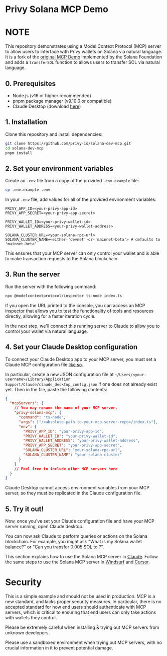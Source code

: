 # Privy Solana MCP Demo

# NOTE
This repository demonstrates using a Model Context Protocol (MCP) server to allow users to interface with Privy wallets on Solana via natural language. It is a fork of the [original MCP Demo](https://github.com/solana-foundation/solana-dev-mcp) implemented by the Solana Foundation and adds a `transferSOL` function to allows users to transfer SOL via natural language.

## 0. Prerequisites

- Node.js (v16 or higher recommended)
- pnpm package manager (v9.10.0 or compatible)
- Claude Desktop (download [here](https://claude.ai/download))

## 1. Installation

Clone this repository and install dependencies:

```bash
git clone https://github.com/privy-io/solana-dev-mcp.git
cd solana-dev-mcp
pnpm install
```

## 2. Set your environment variables

Create an `.env` file from a copy of the provided `.env.example` file:

```bash
cp .env.example .env
```

In your `.env` file, add values for all of the provided environment variables:

```
PRIVY_APP_ID=<your-privy-app-id>
PRIVY_APP_SECRET=<your-privy-app-secret>

PRIVY_WALLET_ID=<your-privy-wallet-id>
PRIVY_WALLET_ADDRESS=<your-privy-wallet-address>

SOLANA_CLUSTER_URL=<your-solana-rpc-url>
SOLANA_CLUSTER_NAME=<either-'devnet'-or-'mainnet-beta'> # defaults to 'mainnet-beta'
```

This ensures that your MCP server can only control your wallet and is able to make transaction requests to the Solana blockchain.

## 3. Run the server

Run the server with the following command:
```bash
npx @modelcontextprotocol/inspector ts-node index.ts
```

If you open the URL printed to the console, you can access an MCP inspector that allows you to test the functionality of tools and resources directly, allowing for a faster iteration cycle.

In the next step, we'll connect this running server to Claude to allow you to control your wallet via natural language.

## 4. Set your Claude Desktop configuration

To connect your Claude Desktop app to your MCP server, you must set a Claude MCP configuration file [like so](https://modelcontextprotocol.io/quickstart/user). 

In particular, create a new JSON configuration file at `~/Users/<your-username>/Library/Application Support/Claude/claude_desktop_config.json` if one does not already exist yet. Then in the file, paste the following contents:

```json
{
  "mcpServers": {
    // You may rename the name of your MCP server.
    "privy-solana-mcp": {
      "command": "ts-node",
      "args": ["/<absolute-path-to-your-mcp-server-repo>/index.ts"],
      "env": {
        "PRIVY_APP_ID": "your-privy-app-id",
        "PRIVY_WALLET_ID": "your-privy-wallet-id",
        "PRIVY_WALLET_ADDRESS": "your-privy-wallet-address",
        "PRIVY_APP_SECRET": "your-privy-app-secret",
        "SOLANA_CLUSTER_URL": "your-solana-rpc-url",
        "SOLANA_CLUSTER_NAME": "your-solana-cluster"
      }
    }
    // Feel free to include other MCP servers here
  }
}
```

Claude Desktop cannot access environment variables from your MCP server, so they must be replicated in the Claude configuration file.

## 5. Try it out!

Now, once you've set your Claude configuration file and have your MCP server running, open Claude desktop. 

You can now ask Claude to perform queries or actions on the Solana blockchain. For example, you might ask "What is my Solana wallet balance?" or "Can you transfer 0.005 SOL to <insert-address>?".

This section explains how to use the Solana MCP server in [Claude](https://modelcontextprotocol.io/quickstart/user).
Follow the same steps to use the Solana MCP server in [Windsurf](https://docs.codeium.com/windsurf/mcp) and [Cursor](https://docs.cursor.com/context/model-context-protocol).

# Security

This is a simple example and should not be used in production. MCP is a new standard, and lacks proper security measures. In particular, there is no accepted standard for how end users should authenticate with MCP servers, which is critical to ensuring that end users can only take actions with wallets they control. 

Please be extremely careful when installing & trying out MCP servers from unknown developers.

Please use a sandboxed environment when trying out MCP servers, with no crucial information in it to prevent potential damage.

